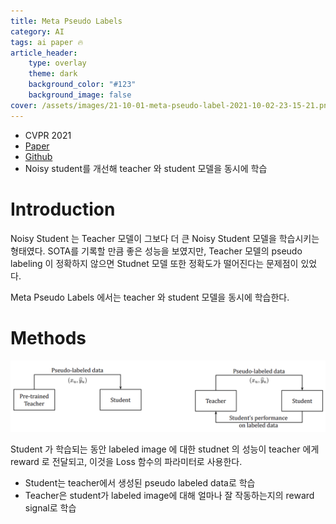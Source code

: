 ```yaml
---
title: Meta Pseudo Labels
category: AI
tags: ai paper 🔥
article_header:
    type: overlay
    theme: dark
    background_color: "#123"
    background_image: false
cover: /assets/images/21-10-01-meta-pseudo-label-2021-10-02-23-15-21.png
---
```


- CVPR 2021
- [Paper](https://arxiv.org/pdf/2003.10580.pdf)
- [Github](https://github.com/kekmodel/MPL-pytorch)
- Noisy student를 개선해 teacher 와 student 모델을 동시에 학습

<!--more-->

# Introduction

Noisy Student 는 Teacher 모델이 그보다 더 큰 Noisy Student 모델을 학습시키는 형태였다. SOTA를 기록할 만큼 좋은 성능을 보였지만, Teacher 모델의 pseudo labeling 이 정확하지 않으면 Studnet 모델 또한 정확도가 떨어진다는 문제점이 있었다. 

Meta Pseudo Labels 에서는 teacher 와 student 모델을 동시에 학습한다.

# Methods

![](/assets/images/21-10-01-meta-pseudo-label-2021-10-02-23-15-21.png)

Student 가 학습되는 동안 labeled image 에 대한 studnet 의 성능이 teacher 에게 reward 로 전달되고, 이것을 Loss 함수의 파라미터로 사용한다. 
- Student는 teacher에서 생성된 pseudo labeled data로 학습
- Teacher은 student가 labeled image에 대해 얼마나 잘 작동하는지의 reward signal로 학습

